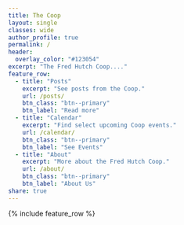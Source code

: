 ```yaml
---
title: The Coop
layout: single
classes: wide
author_profile: true
permalink: /
header:
  overlay_color: "#123054"
excerpt: "The Fred Hutch Coop...."
feature_row:
  - title: "Posts"
    excerpt: "See posts from the Coop."
    url: /posts/
    btn_class: "btn--primary"
    btn_label: "Read more"
  - title: "Calendar"
    excerpt: "Find select upcoming Coop events."
    url: /calendar/
    btn_class: "btn--primary"
    btn_label: "See Events"
  - title: "About"
    excerpt: "More about the Fred Hutch Coop."
    url: /about/
    btn_class: "btn--primary"
    btn_label: "About Us"
share: true
---
```

{% include feature_row %}
